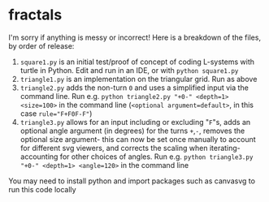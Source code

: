 # fractals
I'm sorry if anything is messy or incorrect! Here is a breakdown of the files, by order of release:
1. `square1.py` is an initial test/proof of concept of coding L-systems with turtle in Python. Edit and run in an IDE, or with `python square1.py`
2. `triangle1.py` is an implementation on the triangular grid. Run as above
3. `triangle2.py` adds the non-turn `0` and uses a simplified input via the command line. Run e.g. `python triangle2.py "+0-" <depth=1> <size=100>` in the command line (`<optional argument=default>`, in this case `rule="F+F0F-F"`)
4. `triangle3.py` allows for an input including or excluding "`F`"s, adds an optional angle argument (in degrees) for the turns `+`,`-`, removes the optional size argument- this can now be set once manually to account for different svg viewers, and corrects the scaling when iterating- accounting for other choices of angles. Run e.g. `python triangle3.py "+0-" <depth=1> <angle=120>` in the command line

You may need to install python and import packages such as canvasvg to run this code locally
